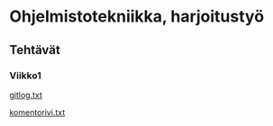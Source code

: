 # Ohjelmistotekniikka, harjoitustyö

## Tehtävät

### Viikko1

[gitlog.txt](https://github.com/Henrikhi/ot-harjoitustyo/blob/master/laskarit/viikko1/gitlog.txt)

[komentorivi.txt](https://github.com/Henrikhi/ot-harjoitustyo/blob/master/laskarit/viikko1/komentorivi.txt)
